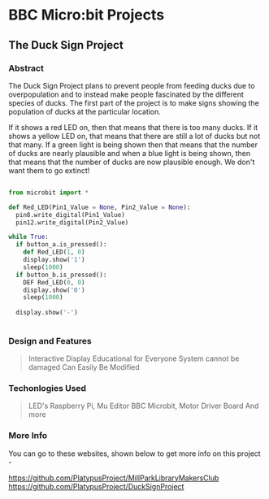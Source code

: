# BBC Micro:bit Projects
## The Duck Sign Project
### Abstract

The Duck Sign Project plans to prevent people from feeding ducks due to overpopulation and to instead make people fascinated by the different species of ducks. The first part of the project is to make signs showing the population of ducks at the particular location.

If it shows a red LED on, then that means that there is too many ducks. If it shows a yellow LED on, that means that there are still a lot of ducks but not that many. If a green light is being shown then that means that the number of ducks are nearly plausible and when a blue light is being shown, then that means that the number of ducks are now plausible enough. We don't want them to go extinct!


```Python

from microbit import *

def Red_LED(Pin1_Value = None, Pin2_Value = None):
  pin8.write_digital(Pin1_Value)
  pin12.write_digital(Pin2_Value)

while True:
  if button_a.is_pressed():
    def Red_LED(1, 0)
    display.show('1')
    sleep(1000)
  if button_b.is_pressed():
    DEF Red_LED(0, 0)
    display.show('0')
    sleep(1000)
    
  display.show('-')
  
```

### Design and Features

> Interactive Display
> Educational for Everyone
> System cannot be damaged
> Can Easily Be Modified

### Techonlogies Used

> LED's
> Raspberry Pi, Mu Editor
> BBC Microbit, Motor Driver Board
> And more

### More Info

You can go to these websites, shown below to get more info on this project -

https://github.com/PlatypusProject/MillParkLibraryMakersClub
https://github.com/PlatypusProject/DuckSignProject
